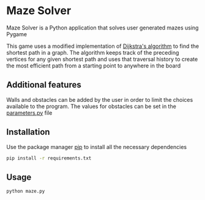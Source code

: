 # Maze Solver

Maze Solver is a Python application that solves user generated mazes using Pygame

This game uses a modified implementation of [Dijkstra's algorithm](https://en.wikipedia.org/wiki/Dijkstra%27s_algorithm) 
to find the shortest path in a graph. The algorithm keeps track of the preceding vertices for any given shortest path 
and uses that traversal history to create the most efficient path from a starting point
to anywhere in the board

## Additional features

Walls and obstacles can be added by the user in order to limit the choices available to the 
program. The values for obstacles can be set in the [parameters.py](parameters.py) file
## Installation
Use the package manager [pip](https://pip.pypa.io/en/stable/) to install all the necessary dependencies
```bash
pip install -r requirements.txt
```

## Usage
```bash
python maze.py
```